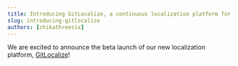 ```yaml
---
title: Introducing GitLocalize, a continuous localization platform for GitHub repository
slug: introducing-gitlocalize
authors: [chikathreesix]
---
```

We are excited to announce the beta launch of our new localization platform, [GitLocalize](https://gitlocalize.com)!